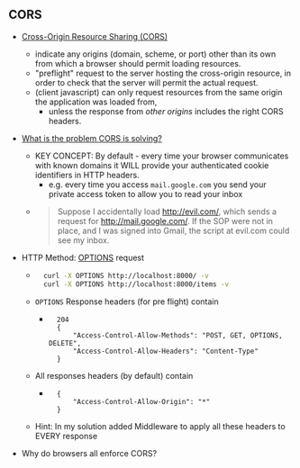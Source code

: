 CORS
----

* [Cross-Origin Resource Sharing (CORS)](https://developer.mozilla.org/en-US/docs/Web/HTTP/CORS)
    * indicate any origins (domain, scheme, or port) other than its own from which a browser should permit loading resources.
    * "preflight" request to the server hosting the cross-origin resource, in order to check that the server will permit the actual request.
    * (client javascript) can only request resources from the same origin the application was loaded from,
        * unless the response from _other origins_ includes the right CORS headers.
* [What is the problem CORS is solving?](https://stackoverflow.com/questions/27365303/what-is-the-issue-cors-is-trying-to-solve)
    * KEY CONCEPT: By default - every time your browser communicates with known domains it WILL provide your authenticated cookie identifiers in HTTP headers.
        * e.g. every time you access `mail.google.com` you send your private access token to allow you to read your inbox
    * > Suppose I accidentally load http://evil.com/, 
        > which sends a request for http://mail.google.com/. 
        > If the SOP were not in place, and I was signed into Gmail, the script at evil.com could see my inbox.
* HTTP Method: [OPTIONS](https://developer.mozilla.org/en-US/docs/Web/HTTP/Methods/OPTIONS) request
    * ```bash
        curl -X OPTIONS http://localhost:8000/ -v
        curl -X OPTIONS http://localhost:8000/items -v
        ```
    * `OPTIONS` Response headers (for pre flight) contain
        * ```
            204
            {
                "Access-Control-Allow-Methods": "POST, GET, OPTIONS, DELETE",
                "Access-Control-Allow-Headers": "Content-Type"
            }
            ```
    * All responses headers (by default) contain
        * ```
            {
                "Access-Control-Allow-Origin": "*"
            }
            ```
    * Hint: In my solution added Middleware to apply all these headers to EVERY response

* Why do browsers all enforce CORS?

